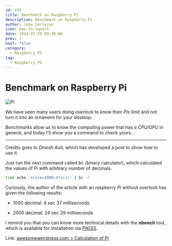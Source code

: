 ```yaml
---
id: 435
title: Benchmark on Raspberry Pi
description: Benchmark on Raspberry Pi
author: Jose Cerrejon
icon: pen-to-square
date: 2014-07-29 09:30:00
prev: /
next: false
category:
  - Raspberry PI
tag:
  - Raspberry PI
---
```


# Benchmark on Raspberry Pi

![Pi](/images/04_RaspberryPi.png)

We have seen many users doing *overlock* to know their *PIs* limit and not turn it into an ornament for your desktop. 

*Benchmarks* allow us to know the computing power that has a *CPU/GPU* in general, and today I'll show you a command to check yours... 

- - -
Credits goes to *Dinesh Auti*, which has developed a post to show how to use it. 

Just run the next command called *bc* (binary calculator), which calculated the values of Pi with arbitrary number of decimals. 

```bash
time echo 'scale=1000;4*a(1)' | bc -l
```

Curiously, the author of the article with an *raspberry Pi* without overlock has given the following results:

* 1000 decimal: 4 sec 37 milliseconds

* 2000 decimal: 24 sec 29 milliseconds

I remind you that you can know more technical details with the **nbench** tool, which is available for installation via [PiKISS](https://github.com/jmcerrejon/PiKISS/blob/master/scripts/info/bmark.sh).

Link: [awesomeweirdness.com > Calculation of Pi](http://www.awesomeweirdness.com/projects-diy/calculation-pi/)